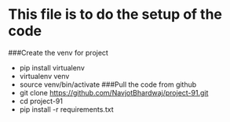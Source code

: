 # This file is to do the setup of the code
###Create the venv for project
- pip install virtualenv
- virtualenv venv
- source venv/bin/activate
###Pull the code from github
- git clone https://github.com/NavjotBhardwaj/project-91.git
- cd project-91
- pip install -r requirements.txt